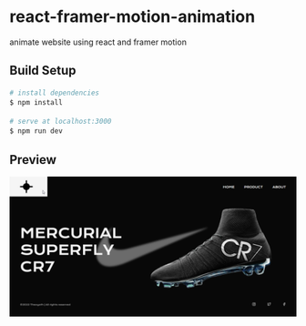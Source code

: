 # react-framer-motion-animation

animate website using react and framer motion

## Build Setup

```bash
# install dependencies
$ npm install

# serve at localhost:3000
$ npm run dev

```

## Preview

![cr7 mercury](./src/assets/preview-website.png "preview website")
